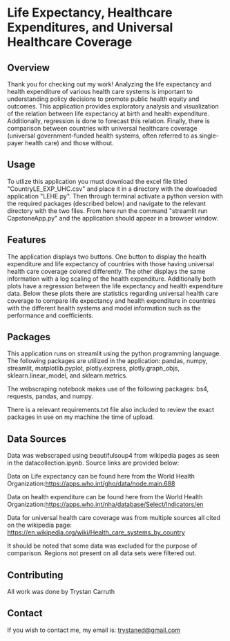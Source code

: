 # Life Expectancy, Healthcare Expenditures, and Universal Healthcare Coverage

## Overview

Thank you for checking out my work! Analyzing the life expectancy and health expenditure of various health care systems is important to understanding policy decisions to promote public health equity and outcomes. This application provides exploratory analysis and visualization of the relation between life expectancy at birth and health expenditure. Additionally, regression is done to forecast this relation. Finally, there is comparison between countries with universal healthcare coverage (universal government-funded health systems, often referred to as single-payer health care) and those without.

## Usage

To utlize this application you must download the excel file titled "CountryLE_EXP_UHC.csv" and place it in a directory with the dowloaded application "LEHE.py". Then through terminal activate a python version with the required packages (described below) and navigate to the relevant directory with the two files. From here run the command "streamlit run CapstoneApp.py" and the application should appear in a browser window.

## Features

The application displays two buttons. One button to display the health expenditure and life expectancy of countries with those having universal health care coverage colored differently. The other displays the same information with a log scaling of the health expenditure. Additionally both plots have a regression between the life expectancy and health expenditure data. Below these plots there are statistics regarding universal health care coverage to compare life expectancy and health expenditure in countries with the different health systems and model information such as the performance and coefficients.

## Packages

This application runs on streamlit using the python programming language. The following packages are utilized in the application: pandas, numpy, streamlit, matplotlib.pyplot, plotly.express, plotly.graph_objs, sklearn.linear_model, and sklearn.metrics. 

The webscraping notebook makes use of the following packages: bs4, requests, pandas, and numpy. 

There is a relevant requirements.txt file also included to review the exact packages in use on my machine the time of upload.
## Data Sources

Data was webscraped using beautifulsoup4 from wikipedia pages as seen in the datacollection.ipynb. 
Source links are provided below:

Data on Life expectancy can be found here from the World Health Organization:https://apps.who.int/gho/data/node.main.688

Data on health expenditure can be found here from the World Health Organization:https://apps.who.int/nha/database/Select/Indicators/en

Data for universal health care coverage was from multiple sources all cited on the wikipedia page: https://en.wikipedia.org/wiki/Health_care_systems_by_country

It should be noted that some data was excluded for the purpose of comparison. Regions not present on all data sets were filtered out.

## Contributing

All work was done by Trystan Carruth

## Contact

If you wish to contact me, my email is: trystaned@gmail.com
